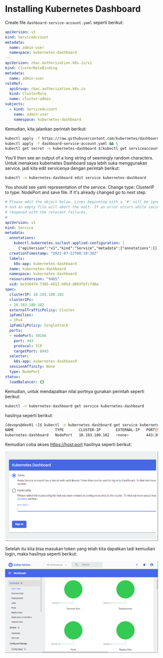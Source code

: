 # Installing Kubernetes Dashboard

Create file `dashboard-service-account.yaml` seperti berikut:

```yaml
apiVersion: v1
kind: ServiceAccount
metadata:
  name: admin-user
  namespace: kubernetes-dashboard
---
apiVersion: rbac.authorization.k8s.io/v1
kind: ClusterRoleBinding
metadata:
  name: admin-user
roleRef:
  apiGroup: rbac.authorization.k8s.io
  kind: ClusterRole
  name: cluster-admin
subjects:
  - kind: ServiceAccount
    name: admin-user
    namespace: kubernetes-dashboard
```

Kemudian, kita jalankan perintah berikut:

```bash
kubectl apply -f https://raw.githubusercontent.com/kubernetes/dashboard/v2.5.0/aio/deploy/recommended.yaml && \
kubectl apply -f dashboard-service-account.yaml && \
kubectl get secret -n kubernetes-dashboard $(kubectl get serviceaccount admin-user -n kubernetes-dashboard -o jsonpath="{.secrets[0].name}") -o jsonpath="{.data.token}" | base64 --decode
```

You’ll then see an output of a long string of seemingly random characters. Untuk menakses kubernetes Dashboard saya lebih suka menggunakan service. jadi kita edit servicenya dengan perintah berikut:

```bash
kubectl -n kubernetes-dashboard edit service kubernetes-dashboard
```

You should see yaml representation of the service. Change type: ClusterIP to type: NodePort and save file. If it's already changed go to next step.

```yaml
# Please edit the object below. Lines beginning with a '#' will be ignored,
# and an empty file will abort the edit. If an error occurs while saving this file will be
# reopened with the relevant failures.
#
apiVersion: v1
kind: Service
metadata:
  annotations:
    kubectl.kubernetes.io/last-applied-configuration: |
      {"apiVersion":"v1","kind":"Service","metadata":{"annotations":{},"labels":{"k8s-app":"kubernetes-dashboard"},"name":"kubernetes-dashboard","namespace":"kubernetes-dashboard"},"spec":{"ports":[{"port":443,"targetPort":8443}],"selector":{"k8s-app":"kubernetes-dashboard"}}}
  creationTimestamp: "2021-07-22T08:18:38Z"
  labels:
    k8s-app: kubernetes-dashboard
  name: kubernetes-dashboard
  namespace: kubernetes-dashboard
  resourceVersion: "9465"
  uid: be33647d-7305-4013-b95d-d803fbfc7d8a
spec:
  clusterIP: 10.103.180.102
  clusterIPs:
  - 10.103.180.102
  externalTrafficPolicy: Cluster
  ipFamilies:
  - IPv4
  ipFamilyPolicy: SingleStack
  ports:
  - nodePort: 30106
    port: 443
    protocol: TCP
    targetPort: 8443
  selector:
    k8s-app: kubernetes-dashboard
  sessionAffinity: None
  type: NodePort
status:
  loadBalancer: {}
```

Kemudian, untuk mendapatkan nilai portnya gunakan perintah seperti berikut:

```bash
kubectl -n kubernetes-dashboard get service kubernetes-dashboard
```

hasilnya seperti berikut:

```bash
[devops@dev01 ~]$ kubectl -n kubernetes-dashboard get service kubernetes-dashboard
NAME                   TYPE       CLUSTER-IP       EXTERNAL-IP   PORT(S)         AGE
kubernetes-dashboard   NodePort   10.103.180.102   <none>        443:30106/TCP   14m
```

Kemudian coba akses [https://host:port](https://localhost:30106) hasilnya seperti berikut:

![kubernetes-dashboard](images/kubernetes-dashboard/01-dashboard-login.png)

Setelah itu kita bisa masukan token yang telah kita dapatkan tadi kemudian login, maka hasilnya seperti berikut:

![kubernetes-dashboard-login](images/kubernetes-dashboard/02-dashboard-login.png)
